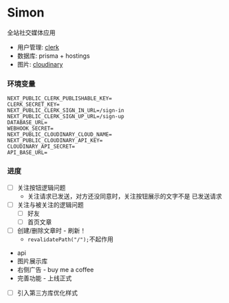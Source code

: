 # Simon
全站社交媒体应用

- 用户管理: [clerk](https://clerk.com/)
- 数据库: prisma + hostings
- 图片: [cloudinary](https://cloudinary.com/)

<!-- npm 镜像 --registry=https://registry.npmmirror.com -->

### 环境变量
```env
NEXT_PUBLIC_CLERK_PUBLISHABLE_KEY=
CLERK_SECRET_KEY=
NEXT_PUBLIC_CLERK_SIGN_IN_URL=/sign-in
NEXT_PUBLIC_CLERK_SIGN_UP_URL=/sign-up
DATABASE_URL=
WEBHOOK_SECRET=
NEXT_PUBLIC_CLOUDINARY_CLOUD_NAME=
NEXT_PUBLIC_CLOUDINARY_API_KEY=
CLOUDINARY_API_SECRET=
API_BASE_URL=
```

### 进度
- [ ] 关注按钮逻辑问题
  - 关注请求已发送，对方还没同意时，关注按钮展示的文字不是 已发送请求
- [ ] 关注与被关注的逻辑问题
  - [ ] 好友
  - [ ] 首页文章
- [ ] 创建/删除文章时 - 刷新！
  - `revalidatePath("/");`不起作用
- api
- 图片展示库
- 右侧广告 - buy me a coffee
- 完善功能 - 上线正式
- [ ] 引入第三方库优化样式
